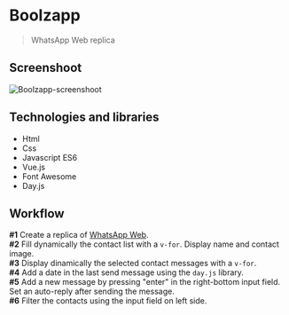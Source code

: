 # Boolzapp
> WhatsApp Web replica

## Screenshoot
![Boolzapp-screenshoot](https://i.imgur.com/J9Nm6w7.jpg)

## Technologies and libraries
* Html
* Css
* Javascript ES6
* Vue.js
* Font Awesome
* Day.js

## Workflow
**#1** Create a replica of [WhatsApp Web](https://web.whatsapp.com).  
**#2** Fill dynamically the contact list with a `v-for`. Display name and contact image.   
**#3** Display dinamically the selected contact messages with a `v-for`.  
**#4** Add a date in the last send message using the `day.js` library.  
**#5** Add a new message by pressing "enter" in the right-bottom input field. Set an auto-reply after sending the message.  
**#6** Filter the contacts using the input field on left side.
